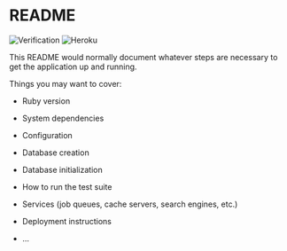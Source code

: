 # README

![Verification](https://github.com/jfgilmore/bagukira-backend/workflows/Verification/badge.svg?branch=master)
![Heroku](http://heroku-badge.herokuapp.com/?app=bagukira-staging&root=404.html)

This README would normally document whatever steps are necessary to get the
application up and running.

Things you may want to cover:

- Ruby version

- System dependencies

- Configuration

- Database creation

- Database initialization

- How to run the test suite

- Services (job queues, cache servers, search engines, etc.)

- Deployment instructions

- ...

